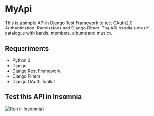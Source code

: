 # MyApi

This is a simple API in Django Rest Framework to test OAuth2.0 Authentication, Permissions and Django Filters. The API handle a music catalogue with bands, members, albums and musics.

## Requeriments
- Python 3
- Django
- Django Rest Framework
- Django Filters
- Django OAuth Toolkit

## Test this API in Insomnia

[![Run in Insomnia}](https://insomnia.rest/images/run.svg)](https://insomnia.rest/run/?label=MyApi&uri=https%3A%2F%2Fraw.githubusercontent.com%2Fromuluc%2FMyApi%2Fmain%2Fmyapi-tests-in-insomnia.json)
